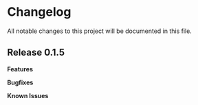 # Changelog

All notable changes to this project will be documented in this file.

## Release 0.1.5

**Features**

**Bugfixes**

**Known Issues**
